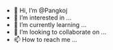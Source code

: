 - 👋 Hi, I’m @Pangkoj
- 👀 I’m interested in ...
- 🌱 I’m currently learning ...
- 💞️ I’m looking to collaborate on ...
- 📫 How to reach me ...

<!---
Pangkoj/Pangkoj is a ✨ special ✨ repository because its `README.md` (this file) appears on your GitHub profile.
You can click the Preview link to take a look at your changes.
--->
